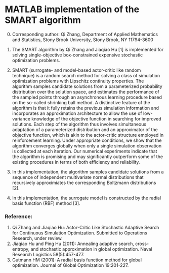 # MATLAB implementation of the SMART algorithm

0. Corresponding author: Qi Zhang, Department of Applied Mathematics and Statistics, Stony Brook University, Stony Brook, NY 11794-3600

1. The SMART algorithm by Qi Zhang and Jiaqiao Hu [1] is implemented for solving single-objective box-constrained expensive stochastic optimization problems.

2. SMART (surrogate- and model-based actor-critic like random technique) is a random search method for solving a class of simulation optimization problems with Lipschitz continuity properties. The algorithm samples candidate solutions from a parameterized probability distribution over the solution space, and estimates the performance of the sampled points through an asynchronous learning procedure based on the so-called shrinking ball method. A distinctive feature of the algorithm is that it fully retains the previous simulation information and incorporates an approximation architecture to allow the use of low-variance knowledge of the objective function in searching for improved solutions. Each step of the algorithm thus involves simultaneous adaptation of a parameterized distribution and an approximator of the objective function, which is akin to the actor-critic structure employed in reinforcement learning. Under appropriate conditions, we show that the algorithm converges globally when only a single simulation observation is collected at each iteration. Our numerical experiments indicate that the algorithm is promising and may significantly outperform some of the existing procedures in terms of both efficiency and reliability.

3. In this implementation, the algorithm samples candidate solutions from a sequence of independent multivariate normal distributions that recursively  approximiates the corresponding Boltzmann distributions [2].

4. In this implementation, the surrogate model is constructed by the radial basis function (RBF) method [3].

### Reference:
1. Qi Zhang and Jiaqiao Hu: Actor-Critic Like Stochastic Adaptive Search for Continuous Simulation Optimization. Submitted to Operations Research, under review.
2. Jiaqiao Hu and Ping Hu (2011): Annealing adaptive search, cross-entropy, and stochastic approximation in global optimization. Naval Research Logistics 58(5):457-477.
3. Gutmann HM (2001): A radial basis function method for global optimization. Journal of Global Optimization 19:201-227.
